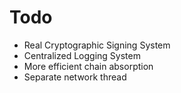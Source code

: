 # Todo
- Real Cryptographic Signing System
- Centralized Logging System
- More efficient chain absorption
- Separate network thread